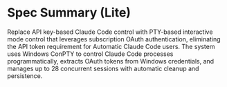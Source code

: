 # Spec Summary (Lite)

Replace API key-based Claude Code control with PTY-based interactive mode control that leverages subscription OAuth authentication, eliminating the API token requirement for Automatic Claude Code users. The system uses Windows ConPTY to control Claude Code processes programmatically, extracts OAuth tokens from Windows credentials, and manages up to 28 concurrent sessions with automatic cleanup and persistence.